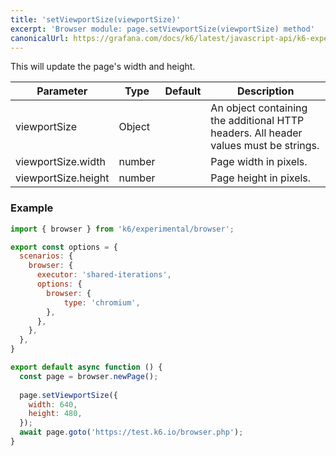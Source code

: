 ```yaml
---
title: 'setViewportSize(viewportSize)'
excerpt: 'Browser module: page.setViewportSize(viewportSize) method'
canonicalUrl: https://grafana.com/docs/k6/latest/javascript-api/k6-experimental/browser/page/setviewportsize/
---
```


This will update the page's width and height.

<TableWithNestedRows>

| Parameter       | Type   | Default | Description                                                                                                                                                                                                                           |
|-----------------|--------|---------|---------------------------------------------------------------------------------------------------------------------------------------------------------------------------------------------------------------------------------------|
| viewportSize    | Object |         |  An object containing the additional HTTP headers. All header values must be strings.                             |
| viewportSize.width | number |      | Page width in pixels. |
| viewportSize.height | number |      | Page height in pixels. |

</TableWithNestedRows>

### Example

<CodeGroup labels={[]}>

```javascript
import { browser } from 'k6/experimental/browser';

export const options = {
  scenarios: {
    browser: {
      executor: 'shared-iterations',
      options: {
        browser: {
            type: 'chromium',
        },
      },
    },
  },
}

export default async function () {
  const page = browser.newPage();
  
  page.setViewportSize({
    width: 640,
    height: 480,
  });
  await page.goto('https://test.k6.io/browser.php');
}
```

</CodeGroup>